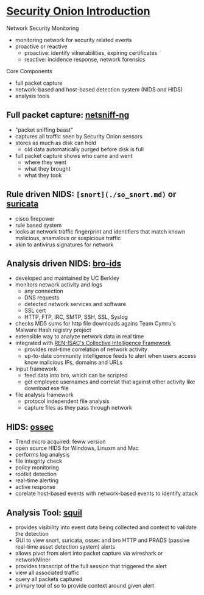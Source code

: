 
# [Security Onion Introduction](https://github.com/Security-Onion-Solutions/security-onion/wiki/IntroductionToSecurityOnion)

Network Security Monitoring
 * monitoring network for security related events
 * proactive or reactive
   * proactive: identify vilnerabilities, expiring certificates
   * reactive: incidence response, network forensics

Core Components
 * full packet capture
 * network-based and host-based detection system (NIDS and HIDS)
 * analysis tools

## Full packet capture: [netsniff-ng](./so_netsniff-ng.md)
 * "packet sniffing beast"
 * captures all traffic seen by Security Onion sensors
 * stores as much as disk can hold
   * old data automatically purged before disk is full
 * full packet capture shows who came and went
   * where they went
   * what they brought
   * what they took

## Rule driven NIDS: ```[snort](./so_snort.md)``` or [suricata](http://suricata-ids.org/)
 * cisco firepower
 * rule based system
 * looks at network traffic fingerprint and identifiers that match known malicious, anamalous or suspicious traffic
 * akin to antivirus signatures for network

## Analysis driven NIDS: [bro-ids](./so_bro.md)
 * developed and maintained by UC Berkley
 * monitors network activity and logs 
   * any connection
   * DNS requests
   * detected network services and software
   * SSL cert
   * HTTP, FTP, IRC, SMTP, SSH, SSL, Syslog
 * checks MD5 sums for http file downloads agains Team Cymru's Malware Hash registry project
 * extensible way to analyze network data in real time
 * integrated with [REN-ISAC's Collective Intelligence Framework](./so_cif.md)
   * provides real-time correlation of network activity
   * up-to-date community intelligence feeds to alert when users access know malicious IPs, domains and URLs
  * Input framework
    * feed data into bro, which can be scripted
    * get employee usernames and correlat that against other activity like download exe file
  * file analysis framework
    * protocol independent file analysis
    * capture files as they pass through network

## HIDS: [ossec](./so_ossec.md)
 * Trend micro acquired: feww version
 * open source HIDS for Windows, Linuxm and Mac
 * performs log analysis
 * file integrity check
 * policy monitoring
 * rootkit detection
 * real-time alerting
 * active response
 * corelate host-based events with network-based events to identify attack

## Analysis Tool: [squil](./so_sguil.md)
 * provides visibility into event data being collected and context to validate the detection
 * GUI to view snort, suricata, ossec and bro HTTP and PRADS (passive real-time asset detection system) alerts
 * allows pivot from alert into packet capture via wireshark or networkMiner
 * provides transcript of the full session that triggered the alert
 * view all associated traffic
 * query all packets captured
 * primary tool of so to provide context around given alert



















